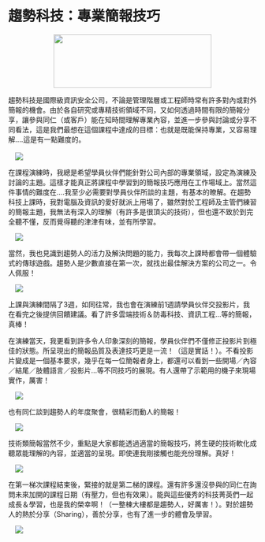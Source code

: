 # 趨勢科技：專業簡報技巧 

<div style="clear: both; text-align: center;"><a href="http://2.bp.blogspot.com/-dcY7u6EZ6BQ/VhR0TuA4ilI/AAAAAAAANdc/rwzOlt0vE_4/s1600/image_thumb.png" style="margin-left: 1em; margin-right: 1em;"><img border="0" height="109" src="http://2.bp.blogspot.com/-dcY7u6EZ6BQ/VhR0TuA4ilI/AAAAAAAANdc/rwzOlt0vE_4/s320/image_thumb.png" width="320"/></a></div>
<p>趨勢科技是國際級資訊安全公司，不論是管理階層或工程師時常有許多對內或對外簡報的機會。由於各自研究或專精技術領域不同，又如何透過時間有限的簡報分享，讓參與同仁（或客戶）能在知時間理解專業內容，並進一步參與討論或分享不同看法，這是我們最想在這個課程中達成的目標：也就是既能保持專業，又容易理解….這是有一點難度的。<br/><a name="more"></a><br/> <a href="http://1.bp.blogspot.com/-agSmOJOsqrQ/VhR0UNqOTLI/AAAAAAAANdk/gz-4VWZ_xgE/s1600/image_thumb_3.png" style="margin-left: 1em; margin-right: 1em; text-align: center;"><img border="0" src="http://1.bp.blogspot.com/-agSmOJOsqrQ/VhR0UNqOTLI/AAAAAAAANdk/gz-4VWZ_xgE/s1600/image_thumb_3.png"/></a></p>
<p>在課程演練時，我總是希望學員伙伴們能針對公司內部的專業領域，設定為演練及討論的主題。這樣才能真正將課程中學習到的簡報技巧應用在工作場域上。當然這件事情的難度在….我至少必需要對學員伙伴所談的主題，有基本的暸解。在趨勢科技上課時，我對電腦及資訊的愛好就派上用場了，雖然對於工程師及主管們練習的簡報主題，我無法有深入的理解（有許多是很頂尖的技術），但也還不致於到完全聽不懂，反而覺得聽的津津有味，並有所學習。</p>
<p><a href="http://1.bp.blogspot.com/-01lAWacx30E/VhR0UX3axiI/AAAAAAAANdo/7SB1w15B8YA/s1600/image_thumb_4.png" style="margin-left: 1em; margin-right: 1em; text-align: center;"><img border="0" src="http://1.bp.blogspot.com/-01lAWacx30E/VhR0UX3axiI/AAAAAAAANdo/7SB1w15B8YA/s1600/image_thumb_4.png"/></a></p>
<p>當然，我也見識到趨勢人的活力及解決問題的能力，我每次上課時都會帶一個體驗式的傳球遊戲。趨勢人是少數直接在第一次，就找出最佳解決方案的公司之一。令人佩服！</p>
<p><a href="http://3.bp.blogspot.com/-HyW8DJQnscM/VhR0U5LwvnI/AAAAAAAANds/sssDHw4kG50/s1600/image_thumb_5.png" style="margin-left: 1em; margin-right: 1em; text-align: center;"><img border="0" src="http://3.bp.blogspot.com/-HyW8DJQnscM/VhR0U5LwvnI/AAAAAAAANds/sssDHw4kG50/s1600/image_thumb_5.png"/></a></p>
<p>上課與演練間隔了3週，如同往常，我也會在演練前1週請學員伙伴交投影片，我在看完之後提供回饋建議。看了許多雲端技術＆防毒科技、資訊工程…等的簡報，真棒！</p>
<p>在演練當天，我更看到許多令人印象深刻的簡報，學員伙伴們不僅修正投影片到極佳的狀態。所呈現出的簡報品質及表達技巧更是一流！（這是實話！）。不看投影片變成是一個基本要求，幾乎在每一位簡報者身上，都還可以看到一些開場／內容／結尾／肢體語言／投影片…等不同技巧的展現。有人還帶了示範用的機子來現場實作，厲害！</p>
<p><a href="http://3.bp.blogspot.com/-hSkDY-X7wgE/VhR0VpadeyI/AAAAAAAANd4/R0Gk_UkakuA/s1600/image_thumb_6.png" style="margin-left: 1em; margin-right: 1em; text-align: center;"><img border="0" src="http://3.bp.blogspot.com/-hSkDY-X7wgE/VhR0VpadeyI/AAAAAAAANd4/R0Gk_UkakuA/s1600/image_thumb_6.png"/></a></p>
<p>也有同仁談到趨勢人的年度聚會，很精彩而動人的簡報！</p>
<p><a href="http://2.bp.blogspot.com/-POlnASBn06I/VhR0WOgkYQI/AAAAAAAANeA/sWDftMHFeEA/s1600/image_thumb_7.png" style="margin-left: 1em; margin-right: 1em; text-align: center;"><img border="0" src="http://2.bp.blogspot.com/-POlnASBn06I/VhR0WOgkYQI/AAAAAAAANeA/sWDftMHFeEA/s1600/image_thumb_7.png"/></a></p>
<p>技術類簡報當然不少，重點是大家都能透過適當的簡報技巧，將生硬的技術軟化成聽眾能理解的內容，並適當的呈現。即使連我剛接觸也能充份理解。真好！</p>
<p><a href="http://3.bp.blogspot.com/-eSjBO2OakiA/VhR0WU9t-JI/AAAAAAAANeE/qJHdbatP56w/s1600/image_thumb_8.png" style="margin-left: 1em; margin-right: 1em; text-align: center;"><img border="0" src="http://3.bp.blogspot.com/-eSjBO2OakiA/VhR0WU9t-JI/AAAAAAAANeE/qJHdbatP56w/s1600/image_thumb_8.png"/></a></p>
<p>在第一梯次課程結束後，緊接的就是第二梯的課程。還有許多還沒參與的同仁在詢問未來加開的課程日期（有壓力，但也有效果）。能與這些優秀的科技菁英們一起成長＆學習，也是我的榮幸啊！（一整棟大樓都是趨勢人，好厲害！）。對於趨勢人的熱於分享（Sharing），善於分享，也有了進一步的體會及學習。</p>
<p><a href="http://1.bp.blogspot.com/-elm3_r4mg2U/VhR0W96T3HI/AAAAAAAANeM/m7csDEtxuPk/s1600/image_thumb_9.png" style="margin-left: 1em; margin-right: 1em; text-align: center;"><img border="0" src="http://1.bp.blogspot.com/-elm3_r4mg2U/VhR0W96T3HI/AAAAAAAANeM/m7csDEtxuPk/s1600/image_thumb_9.png"/></a></p>